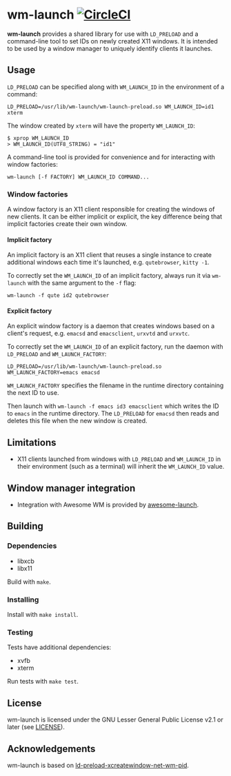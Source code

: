 # wm-launch [![CircleCI](https://circleci.com/gh/jcrd/wm-launch.svg?style=svg)](https://circleci.com/gh/jcrd/wm-launch)

**wm-launch** provides a shared library for use with `LD_PRELOAD` and a
command-line tool to set IDs on newly created X11 windows. It is intended to be
used by a window manager to uniquely identify clients it launches.

## Usage

`LD_PRELOAD` can be specified along with `WM_LAUNCH_ID` in the
environment of a command:
```
LD_PRELOAD=/usr/lib/wm-launch/wm-launch-preload.so WM_LAUNCH_ID=id1 xterm
```
The window created by `xterm` will have the property `WM_LAUNCH_ID`:
```
$ xprop WM_LAUNCH_ID
> WM_LAUNCH_ID(UTF8_STRING) = "id1"
```

A command-line tool is provided for convenience and for interacting with window
factories:
```
wm-launch [-f FACTORY] WM_LAUNCH_ID COMMAND...
```

### Window factories
A window factory is an X11 client responsible for creating the windows of new
clients. It can be either implicit or explicit, the key difference being that
implicit factories create their own window.

#### Implicit factory
An implicit factory is an X11 client that reuses a single instance to create
additional windows each time it's launched, e.g. `qutebrowser`, `kitty -1`.

To correctly set the `WM_LAUNCH_ID` of an implicit factory, always run it via
`wm-launch` with the same argument to the `-f` flag:
```
wm-launch -f qute id2 qutebrowser
```

#### Explicit factory
An explicit window factory is a daemon that creates windows based on a client's
request, e.g. `emacsd` and `emacsclient`, `urxvtd` and `urxvtc`.

To correctly set the `WM_LAUNCH_ID` of an explicit factory, run the daemon with
`LD_PRELOAD` and `WM_LAUNCH_FACTORY`:
```
LD_PRELOAD=/usr/lib/wm-launch/wm-launch-preload.so WM_LAUNCH_FACTORY=emacs emacsd
```
`WM_LAUNCH_FACTORY` specifies the filename in the runtime directory containing
the next ID to use.

Then launch with `wm-launch -f emacs id3 emacsclient` which writes the ID to
`emacs` in the runtime directory. The `LD_PRELOAD` for `emacsd` then reads and
deletes this file when the new window is created.

## Limitations
* X11 clients launched from windows with `LD_PRELOAD` and `WM_LAUNCH_ID` in their
  environment (such as a terminal) will inherit the `WM_LAUNCH_ID` value.

## Window manager integration
* Integration with Awesome WM is provided by
  [awesome-launch](https://github.com/jcrd/awesome-launch).

## Building

### Dependencies
* libxcb
* libx11

Build with `make`.

### Installing

Install with `make install`.

### Testing

Tests have additional dependencies:
* xvfb
* xterm

Run tests with `make test`.

## License

wm-launch is licensed under the GNU Lesser General Public License v2.1 or later
(see [LICENSE](LICENSE)).

## Acknowledgements

wm-launch is based on
[ld-preload-xcreatewindow-net-wm-pid](https://github.com/deepfire/ld-preload-xcreatewindow-net-wm-pid).
